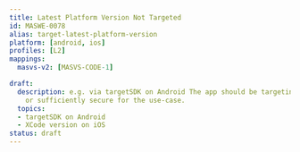 ```yaml
---
title: Latest Platform Version Not Targeted
id: MASWE-0078
alias: target-latest-platform-version
platform: [android, ios]
profiles: [L2]
mappings:
  masvs-v2: [MASVS-CODE-1]

draft:
  description: e.g. via targetSDK on Android The app should be targeting the latest
    or sufficiently secure for the use-case.
  topics:
  - targetSDK on Android
  - XCode version on iOS
status: draft
---
```


